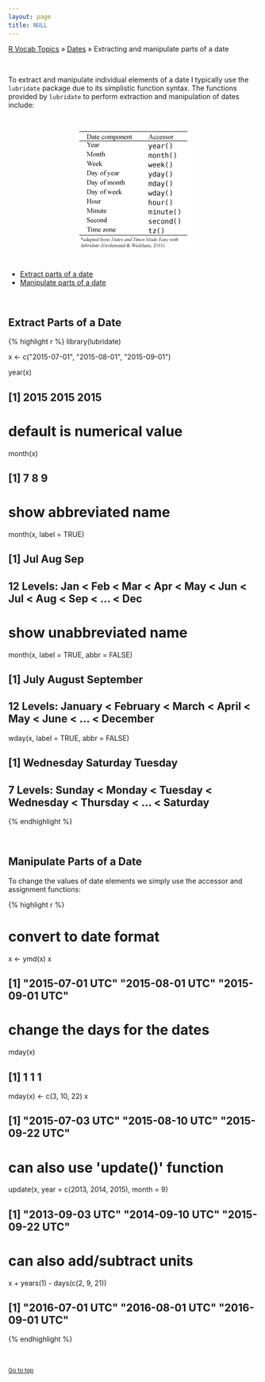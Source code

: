 ```yaml
---
layout: page
title: NULL
---
```


[R Vocab Topics](index) &#187; [Dates](dates) &#187; Extracting and manipulate parts of a date

<br>

To extract and manipulate individual elements of a date I typically use the `lubridate` package due to its simplistic function syntax.  The functions provided by `lubridate` to perform extraction and manipulation of dates include:

<center>
<img src="/public/images/r_vocab/lubridate_accessors.png" alt="lubridate Accessor Functions" vspace="25">
</center> 

* <a href="#extract">Extract parts of a date</a>
* <a href="#manipulate">Manipulate parts of a date</a>

<br>

<a name="extract"></a>

## Extract Parts of a Date


{% highlight r %}
library(lubridate)

x <- c("2015-07-01", "2015-08-01", "2015-09-01")

year(x)
## [1] 2015 2015 2015

# default is numerical value
month(x)
## [1] 7 8 9

# show abbreviated name
month(x, label = TRUE)
## [1] Jul Aug Sep
## 12 Levels: Jan < Feb < Mar < Apr < May < Jun < Jul < Aug < Sep < ... < Dec

# show unabbreviated name
month(x, label = TRUE, abbr = FALSE)
## [1] July      August    September
## 12 Levels: January < February < March < April < May < June < ... < December


wday(x, label = TRUE, abbr = FALSE)
## [1] Wednesday Saturday  Tuesday  
## 7 Levels: Sunday < Monday < Tuesday < Wednesday < Thursday < ... < Saturday
{% endhighlight %}

<br>

<a name="manipulate"></a>

## Manipulate Parts of a Date
To change the values of date elements we simply use the accessor and assignment functions:

{% highlight r %}
# convert to date format
x <- ymd(x)
x
## [1] "2015-07-01 UTC" "2015-08-01 UTC" "2015-09-01 UTC"

# change the days for the dates
mday(x)
## [1] 1 1 1

mday(x) <- c(3, 10, 22)
x
## [1] "2015-07-03 UTC" "2015-08-10 UTC" "2015-09-22 UTC"

# can also use 'update()' function
update(x, year = c(2013, 2014, 2015), month = 9)
## [1] "2013-09-03 UTC" "2014-09-10 UTC" "2015-09-22 UTC"

# can also add/subtract units
x + years(1) - days(c(2, 9, 21))
## [1] "2016-07-01 UTC" "2016-08-01 UTC" "2016-09-01 UTC"
{% endhighlight %}


<br>

<small><a href="#">Go to top</a></small>
